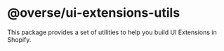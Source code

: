 # @overse/ui-extensions-utils

This package provides a set of utilities to help you build UI Extensions in Shopify.
